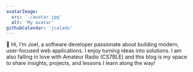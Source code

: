 ```yaml
---
avatarImage:
  src: './avatar.jpg'
  alt: 'My avatar'
githubCalendar: 'jcalado'
---
```


👋 Hi, I’m Joel, a software developer passionate about building modern, user-focused web applications. I enjoy turning ideas into solutions. I am also falling in love with Amateur Radio (CS7BLE) and this blog is my space to share insights, projects, and lessons I learn along the way!
